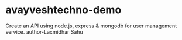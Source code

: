# avayveshtechno-demo
Create an API using node.js, express &amp; mongodb for user management service.
author-Laxmidhar Sahu
